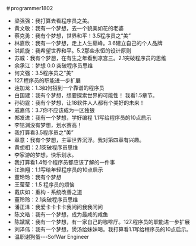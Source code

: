 ＃programmer1802
- 梁强强：我打算去看程序员之美。
- 黄文敬：我有一个梦想，去一个貌美如花的老婆
- 蔡克勇：我有个梦想，世界和平！3.5程序员之“美”
- 林嘉欣：我有一个梦想，走上人生巅峰。3.6建立自己的个人品牌
- 洪凯旋：我希望世界和平。5.2那些永恒的设计原则
- 苏威：我有个梦想，在有生之年看到凉宫三。2.1突破程序员的思维
- 余承江：梦想 0.0 突破程序员思维
- 何文强：3.5程序员之”美"
- 127.程序员的职能进一步扩展
- 连加龙：1.3如何招到一个靠谱的程序员
- 白国建：我有个梦想，想要探索世界的可能性！ 我看1.5章节。
- 孙钧霆：我有个梦想，让18软件人人都有个美好的未来！
- 戚嘉伟：3.7你不应该成为一区独狼
- 郑发进：我有一个梦想，学好编程 1.1写给程序员的10点启示
- 李铭渊没有梦想，划水赛高！
- 我打算看3.5程序员之“美”
- 章意：我有个梦想，主宰世界沉浮。我对第四章有兴趣。
- 黄想相：2.1突破程序员思维
- 李家游的梦想，快乐划水。
- 我打算看1.4每个程序员都应该了解的一件事
- 江浩翔：1.1写给年轻程序员的10点启示
- 董玲玲：我有个梦想
- 王莹莹：1.5 程序员的烦恼
- 戴庆如：重构 - 系统改善之道
- 董玲玲：2.1突破程序员思维
- 潘正泽：我爱卡卡卡卡我问问我我问问
- 陈文皓：我有一个梦想，成为最咸的咸鱼
- 陈斌斌：我有一个梦想，有一家自己的咖啡厅。127.程序员的职能进一步扩展
- 刘泽伟：我有一个梦想，煲汤给妹妹喝。我打算看1.1写给程序员的10点启示。
- 温职谢狗蛋---SofWar Engineer
